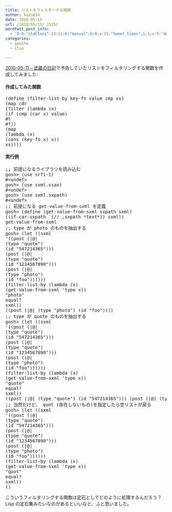 ```yaml
---
title: リストをフィルターする関数
author: kazu634
date: 2010-05-15
url: /2010/05/15/_1525/
wordtwit_post_info:
  - 'O:8:"stdClass":13:{s:6:"manual";b:0;s:11:"tweet_times";i:1;s:5:"delay";i:0;s:7:"enabled";i:1;s:10:"separation";s:2:"60";s:7:"version";s:3:"3.7";s:14:"tweet_template";b:0;s:6:"status";i:2;s:6:"result";a:0:{}s:13:"tweet_counter";i:2;s:13:"tweet_log_ids";a:1:{i:0;i:5257;}s:9:"hash_tags";a:0:{}s:8:"accounts";a:1:{i:0;s:7:"kazu634";}}'
categories:
  - gauche
  - Lisp

---
```

<div class="section">
<p>
<a href="http://d.hatena.ne.jp/sirocco634/20100511#1273586076" onclick="__gaTracker('send', 'event', 'outbound-article', 'http://d.hatena.ne.jp/sirocco634/20100511#1273586076', '2010-05-11 &#8211; 武蔵の日記');" target="_blank">2010-05-11 &#8211; 武蔵の日記</a>で予告していたリストをフィルタリングする関数を作成してみました:
</p>
  
<h4>
    作成してみた関数
</h4>
  
<pre class="syntax-highlight">
<span class="synSpecial">(</span>define <span class="synSpecial">(</span>filter-list-by key-fn value cmp xs<span class="synSpecial">)</span>
<span class="synSpecial">(</span><span class="synStatement">map</span> <span class="synStatement">cdr</span>
<span class="synSpecial">(</span>filter <span class="synSpecial">(</span><span class="synStatement">lambda</span> <span class="synSpecial">(</span>x<span class="synSpecial">)</span>
<span class="synSpecial">(</span><span class="synStatement">if</span> <span class="synSpecial">(</span>cmp <span class="synSpecial">(</span><span class="synStatement">car</span> x<span class="synSpecial">)</span> value<span class="synSpecial">)</span>
#t
#f<span class="synSpecial">))</span>
<span class="synSpecial">(</span><span class="synStatement">map</span>
<span class="synSpecial">(</span><span class="synStatement">lambda</span> <span class="synSpecial">(</span>x<span class="synSpecial">)</span>
<span class="synSpecial">(</span><span class="synStatement">cons</span> <span class="synSpecial">(</span>key-fn x<span class="synSpecial">)</span> x<span class="synSpecial">))</span>
xs<span class="synSpecial">))))</span>
</pre>
  
<h4>
    実行例
</h4>
  
<pre class="syntax-highlight">
<span class="synComment">;; 前提になるライブラリを読み込む</span>
gosh&#62; <span class="synSpecial">(</span>use srfi-1<span class="synSpecial">)</span>
#&#60;undef&#62;
gosh&#62; <span class="synSpecial">(</span>use sxml.ssax<span class="synSpecial">)</span>
#&#60;undef&#62;
gosh&#62; <span class="synSpecial">(</span>use sxml.sxpath<span class="synSpecial">)</span>
#&#60;undef&#62;
<span class="synComment">;; 前提になる get-value-from-sxml を定義</span>
gosh&#62; <span class="synSpecial">(</span>define <span class="synSpecial">(</span>get-value-from-sxml sxpath sxml<span class="synSpecial">)</span>
<span class="synSpecial">((</span>if-car-sxpath <span class="synPreProc">`(</span><span class="synStatement">//</span> ,sxpath <span class="synType">*text*</span><span class="synPreProc">)</span><span class="synSpecial">)</span> sxml<span class="synSpecial">))</span>
get-value-from-sxml
<span class="synComment">;; type が photo のものを抽出する</span>
gosh&#62; <span class="synSpecial">(</span><span class="synStatement">let</span> <span class="synSpecial">((</span>sxml
<span class="synSpecial">'((</span>post <span class="synSpecial">(</span>|@|
<span class="synSpecial">(</span><span class="synStatement">type</span> <span class="synConstant">&#34;quote&#34;</span><span class="synSpecial">)</span>
<span class="synSpecial">(</span>id <span class="synConstant">&#34;547214365&#34;</span><span class="synSpecial">)))</span>
<span class="synSpecial">(</span>post <span class="synSpecial">(</span>|@|
<span class="synSpecial">(</span><span class="synStatement">type</span> <span class="synConstant">&#34;quote&#34;</span><span class="synSpecial">)</span>
<span class="synSpecial">(</span>id <span class="synConstant">&#34;1234567890&#34;</span><span class="synSpecial">)))</span>
<span class="synSpecial">(</span>post <span class="synSpecial">(</span>|@|
<span class="synSpecial">(</span><span class="synStatement">type</span> <span class="synConstant">&#34;photo&#34;</span><span class="synSpecial">)</span>
<span class="synSpecial">(</span>id <span class="synConstant">&#34;foo&#34;</span><span class="synSpecial">))))))</span>
<span class="synSpecial">(</span>filter-list-by <span class="synSpecial">(</span><span class="synStatement">lambda</span> <span class="synSpecial">(</span>x<span class="synSpecial">)</span>
<span class="synSpecial">(</span>get-value-from-sxml <span class="synSpecial">'</span><span class="synIdentifier">type</span> x<span class="synSpecial">))</span>
<span class="synConstant">&#34;photo&#34;</span>
<span class="synStatement">equal</span>?
sxml<span class="synSpecial">))</span>
<span class="synSpecial">((</span>post <span class="synSpecial">(|@|</span> <span class="synSpecial">(</span><span class="synStatement">type</span> <span class="synConstant">&#34;photo&#34;</span><span class="synSpecial">)</span> <span class="synSpecial">(</span>id <span class="synConstant">&#34;foo&#34;</span><span class="synSpecial">))))</span>
<span class="synComment">;; type が quote のものを抽出する</span>
gosh&#62; <span class="synSpecial">(</span><span class="synStatement">let</span> <span class="synSpecial">((</span>sxml
<span class="synSpecial">'((</span>post <span class="synSpecial">(</span>|@|
<span class="synSpecial">(</span><span class="synStatement">type</span> <span class="synConstant">&#34;quote&#34;</span><span class="synSpecial">)</span>
<span class="synSpecial">(</span>id <span class="synConstant">&#34;547214365&#34;</span><span class="synSpecial">)))</span>
<span class="synSpecial">(</span>post <span class="synSpecial">(</span>|@|
<span class="synSpecial">(</span><span class="synStatement">type</span> <span class="synConstant">&#34;quote&#34;</span><span class="synSpecial">)</span>
<span class="synSpecial">(</span>id <span class="synConstant">&#34;1234567890&#34;</span><span class="synSpecial">)))</span>
<span class="synSpecial">(</span>post <span class="synSpecial">(</span>|@|
<span class="synSpecial">(</span><span class="synStatement">type</span> <span class="synConstant">&#34;photo&#34;</span><span class="synSpecial">)</span>
<span class="synSpecial">(</span>id <span class="synConstant">&#34;foo&#34;</span><span class="synSpecial">))))))</span>
<span class="synSpecial">(</span>filter-list-by <span class="synSpecial">(</span><span class="synStatement">lambda</span> <span class="synSpecial">(</span>x<span class="synSpecial">)</span>
<span class="synSpecial">(</span>get-value-from-sxml <span class="synSpecial">'</span><span class="synIdentifier">type</span> x<span class="synSpecial">))</span>
<span class="synConstant">&#34;quote&#34;</span>
<span class="synStatement">equal</span>?
sxml<span class="synSpecial">))</span>
<span class="synSpecial">((</span>post <span class="synSpecial">(|@|</span> <span class="synSpecial">(</span><span class="synStatement">type</span> <span class="synConstant">&#34;quote&#34;</span><span class="synSpecial">)</span> <span class="synSpecial">(</span>id <span class="synConstant">&#34;547214365&#34;</span><span class="synSpecial">)))</span> <span class="synSpecial">(</span>post <span class="synSpecial">(|@|</span> <span class="synSpecial">(</span><span class="synStatement">type</span> <span class="synConstant">&#34;quote&#34;</span><span class="synSpecial">)</span> <span class="synSpecial">(</span>id <span class="synConstant">&#34;1234567890&#34;</span><span class="synSpecial">))))</span>
<span class="synComment">;; 当然だけど、 quot (存在しないもの)を指定したら空リストが戻る</span>
gosh&#62; <span class="synSpecial">(</span><span class="synStatement">let</span> <span class="synSpecial">((</span>sxml
<span class="synSpecial">'((</span>post <span class="synSpecial">(</span>|@|
<span class="synSpecial">(</span><span class="synStatement">type</span> <span class="synConstant">&#34;quote&#34;</span><span class="synSpecial">)</span>
<span class="synSpecial">(</span>id <span class="synConstant">&#34;547214365&#34;</span><span class="synSpecial">)))</span>
<span class="synSpecial">(</span>post <span class="synSpecial">(</span>|@|
<span class="synSpecial">(</span><span class="synStatement">type</span> <span class="synConstant">&#34;quote&#34;</span><span class="synSpecial">)</span>
<span class="synSpecial">(</span>id <span class="synConstant">&#34;1234567890&#34;</span><span class="synSpecial">)))</span>
<span class="synSpecial">(</span>post <span class="synSpecial">(</span>|@|
<span class="synSpecial">(</span><span class="synStatement">type</span> <span class="synConstant">&#34;photo&#34;</span><span class="synSpecial">)</span>
<span class="synSpecial">(</span>id <span class="synConstant">&#34;foo&#34;</span><span class="synSpecial">))))))</span>
<span class="synSpecial">(</span>filter-list-by <span class="synSpecial">(</span><span class="synStatement">lambda</span> <span class="synSpecial">(</span>x<span class="synSpecial">)</span>
<span class="synSpecial">(</span>get-value-from-sxml <span class="synSpecial">'</span><span class="synIdentifier">type</span> x<span class="synSpecial">))</span>
<span class="synConstant">&#34;quot&#34;</span>
<span class="synStatement">equal</span>?
sxml<span class="synSpecial">))</span>
<span class="synSpecial">()</span>
</pre>
  
<p>
    こういうフィルタリングする関数は定石としてどのように処理するんだろう？ Lisp の定石集みたいなのがあるといいなと、ふと思いました。
</p>
</div>